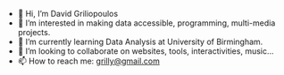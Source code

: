 - 👋 Hi, I’m David Griliopoulos
- 👀 I’m interested in making data accessible, programming, multi-media projects.
- 🌱 I’m currently learning Data Analysis at University of Birmingham.
- 💞️ I’m looking to collaborate on websites, tools, interactivities, music...
- 📫 How to reach me: grilly@gmail.com

<!---
grilgamesh/grilgamesh is a ✨ special ✨ repository because its `README.md` (this file) appears on your GitHub profile.
You can click the Preview link to take a look at your changes.
--->
